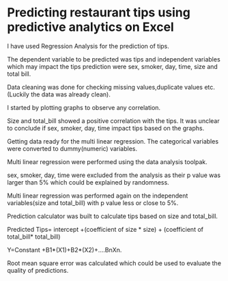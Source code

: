 # Predicting restaurant tips using predictive analytics on Excel

I have used Regression Analysis for the prediction of tips.

The dependent variable to be predicted was tips and independent variables which may impact the tips prediction were sex, smoker, day, time, size and total bill.

Data cleaning was done for checking missing values,duplicate values etc. (Luckily the data was already clean).

I started by plotting graphs to observe any correlation.

Size and total_bill showed a positive correlation with the tips.
It was unclear to conclude if sex, smoker, day, time impact tips based on the graphs.

Getting data ready for the multi linear regression.
The categorical variables were converted to dummy(numeric) variables.

Multi linear regression were performed using the data analysis toolpak.

sex, smoker, day, time were excluded from the analysis as their p value was larger than 5% which could be explained by randomness.

Multi linear regression was performed again on the independent variables(size and total_bill) with p value less or close to 5%.

Prediction calculator was built to calculate tips based on size and total_bill.

Predicted Tips= intercept +(coefficient of size * size) + (coefficient of total_bill* total_bill) 

Y=Constant +B1*(X1)+B2*(X2)+....BnXn.

Root mean square error was calculated which could be used to evaluate the quality of predictions.
